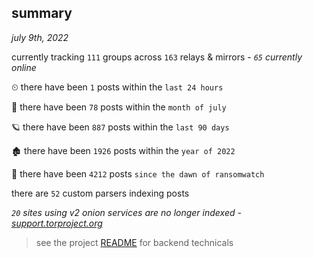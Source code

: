 
## summary
_july 9th, 2022_

currently tracking `111` groups across `163` relays & mirrors - _`65` currently online_

⏲ there have been `1` posts within the `last 24 hours`

🦈 there have been `78` posts within the `month of july`

🪐 there have been `887` posts within the `last 90 days`

🏚 there have been `1926` posts within the `year of 2022`

🦕 there have been `4212` posts `since the dawn of ransomwatch`

there are `52` custom parsers indexing posts

_`20` sites using v2 onion services are no longer indexed - [support.torproject.org](https://support.torproject.org/onionservices/v2-deprecation/)_

> see the project [README](https://github.com/joshhighet/ransomwatch#ransomwatch--) for backend technicals
